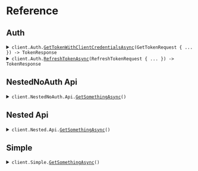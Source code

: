 # Reference
## Auth
<details><summary><code>client.Auth.<a href="/src/SeedOauthClientCredentials/Auth/AuthClient.cs">GetTokenWithClientCredentialsAsync</a>(GetTokenRequest { ... }) -> TokenResponse</code></summary>
<dl>
<dd>

#### 🔌 Usage

<dl>
<dd>

<dl>
<dd>

```csharp
await client.Auth.GetTokenWithClientCredentialsAsync(
    new GetTokenRequest
    {
        Cid = "cid",
        Csr = "csr",
        Scp = "scp",
        EntityId = "entity_id",
        Audience = "https://api.example.com",
        GrantType = "client_credentials",
        Scope = "scope",
    }
);
```
</dd>
</dl>
</dd>
</dl>

#### ⚙️ Parameters

<dl>
<dd>

<dl>
<dd>

**request:** `GetTokenRequest` 
    
</dd>
</dl>
</dd>
</dl>


</dd>
</dl>
</details>

<details><summary><code>client.Auth.<a href="/src/SeedOauthClientCredentials/Auth/AuthClient.cs">RefreshTokenAsync</a>(RefreshTokenRequest { ... }) -> TokenResponse</code></summary>
<dl>
<dd>

#### 🔌 Usage

<dl>
<dd>

<dl>
<dd>

```csharp
await client.Auth.RefreshTokenAsync(
    new RefreshTokenRequest
    {
        ClientId = "client_id",
        ClientSecret = "client_secret",
        RefreshToken = "refresh_token",
        Audience = "https://api.example.com",
        GrantType = "refresh_token",
        Scope = "scope",
    }
);
```
</dd>
</dl>
</dd>
</dl>

#### ⚙️ Parameters

<dl>
<dd>

<dl>
<dd>

**request:** `RefreshTokenRequest` 
    
</dd>
</dl>
</dd>
</dl>


</dd>
</dl>
</details>

## NestedNoAuth Api
<details><summary><code>client.NestedNoAuth.Api.<a href="/src/SeedOauthClientCredentials/NestedNoAuth/Api/ApiClient.cs">GetSomethingAsync</a>()</code></summary>
<dl>
<dd>

#### 🔌 Usage

<dl>
<dd>

<dl>
<dd>

```csharp
await client.NestedNoAuth.Api.GetSomethingAsync();
```
</dd>
</dl>
</dd>
</dl>


</dd>
</dl>
</details>

## Nested Api
<details><summary><code>client.Nested.Api.<a href="/src/SeedOauthClientCredentials/Nested/Api/ApiClient.cs">GetSomethingAsync</a>()</code></summary>
<dl>
<dd>

#### 🔌 Usage

<dl>
<dd>

<dl>
<dd>

```csharp
await client.Nested.Api.GetSomethingAsync();
```
</dd>
</dl>
</dd>
</dl>


</dd>
</dl>
</details>

## Simple
<details><summary><code>client.Simple.<a href="/src/SeedOauthClientCredentials/Simple/SimpleClient.cs">GetSomethingAsync</a>()</code></summary>
<dl>
<dd>

#### 🔌 Usage

<dl>
<dd>

<dl>
<dd>

```csharp
await client.Simple.GetSomethingAsync();
```
</dd>
</dl>
</dd>
</dl>


</dd>
</dl>
</details>
